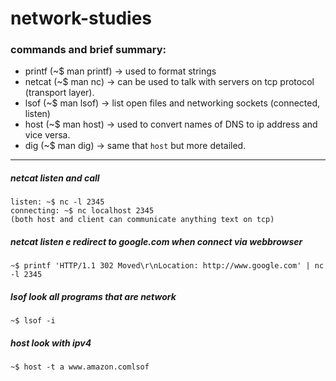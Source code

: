 # network-studies

### commands and brief summary:
- printf (~$ man printf) -> used to format strings
- netcat (~$ man nc) ->  can be used to talk with servers on tcp protocol (transport layer).
- lsof (~$ man lsof) -> list open files and networking sockets (connected, listen)
- host (~$ man host) -> used to convert names of DNS to ip address and vice versa.
- dig (~$ man dig) -> same that `host` but more detailed.

----

##### netcat listen and call
`listen: ~$ nc -l 2345`\
`connecting: ~$ nc localhost 2345`\
`(both host and client can communicate anything text on tcp)`

##### netcat listen e redirect to google.com when connect via webbrowser
`~$ printf 'HTTP/1.1 302 Moved\r\nLocation: http://www.google.com' | nc -l 2345`

##### lsof look all programs that are network
`~$ lsof -i`

##### host look with ipv4
`~$ host -t a www.amazon.comlsof`
